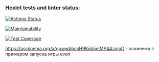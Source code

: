 ### Hexlet tests and linter status:
[![Actions Status](https://github.com/orainmers/java-project-61/actions/workflows/hexlet-check.yml/badge.svg)](https://github.com/orainmers/java-project-61/actions)

[![Maintainability](https://api.codeclimate.com/v1/badges/f9ac919802718fc164d3/maintainability)](https://codeclimate.com/github/orainmers/java-project-61/maintainability)

[![Test Coverage](https://api.codeclimate.com/v1/badges/f9ac919802718fc164d3/test_coverage)](https://codeclimate.com/github/orainmers/java-project-61/test_coverage)

https://asciinema.org/a/guwwbbcsH9Kvb5elMP44zqjoD - аскинема с примером запуска игры even
